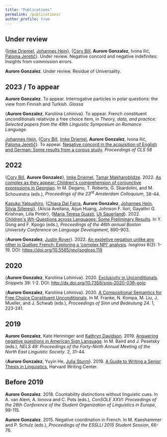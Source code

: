 ```yaml
---
title: "Publications"
permalink: /publications/
author_profile: true
---
```

## Under review


{[Imke Driemel](https://sites.google.com/site/imkedriemel/home), [Johannes Hein](https://www.johannes-hein.de/index.html)}, {[Cory Bill](https://www.corybill.com/), **Aurore Gonzalez**, Ivona Ilić, [Paloma Jeretič](https://wp.nyu.edu/paloma/)}. Under review. Negative concord and negative indefinites: Insights from commission errors.

**Aurore Gonzalez**. Under review. Residue of Universality.


## 2023 / To appear


**Aurore Gonzalez**. To appear. Interrogative particles in polar questions: the view from Finnish and Turkish. *Glossa*

{**Aurore Gonzalez**, Karoliina Lohiniva}. To appear. French constituent unconditionals relativize a free choice item, in *Theory, data, and
practice: Selected papers from the 49th Linguistic Symposium on Romance Language*.

[Johannes Hein](https://www.johannes-hein.de/index.html), {[Cory Bill](https://www.corybill.com/), [Imke Driemel](https://sites.google.com/site/imkedriemel/home), **Aurore Gonzalez**, Ivona Ilić, [Paloma Jeretič](https://wp.nyu.edu/paloma/)}. To appear. [Negative concord in the acquisition of English and German: Some results from a corpus study](https://ling.auf.net/lingbuzz/007243). *Proceedings of CLS 58*


## 2022

{[Cory Bill](https://www.corybill.com/), **Aurore Gonzalez**}, [Imke Driemel](https://sites.google.com/site/imkedriemel/home), [Tamar Makharoblidze](https://faculty.iliauni.edu.ge/arts/tamar-makharoblidze/?lang=en). 2022. [As complex as they appear: Children's comprehension of conjunctive expressions in Georgian](https://lingbuzz.net/lingbuzz/007101). In M. Degano, T. Roberts, G. Sbardolini, and M. Schouwstra (eds.), *Proceedings of the 23<sup>rd</sup> Amsterdam Colloquium*, 38-44.

[Kazuko Yatsushiro](https://www.leibniz-zas.de/en/people/details/yatsushiro-kazuko/kazuko-yatsushiro), {[Chiara Dal Farra](http://www.bilgroup.it/en/chiara-dal-farra-2/), **Aurore Gonzalez**, [Johannes Hein](https://www.johannes-hein.de/index.html), [Silvia Silleresi](http://www.bilgroup.it/en/silvia-silleresi-2/)}, {Alicia Avellana, Aijun Huang, Johnson F. Ilori, Gayathri G. Krishnan, Lilla Pintér}, {[Maria Teresa Guasti](https://www.unimib.it/maria-teresa-guasti), [Uli Sauerland](https://www.leibniz-zas.de/en/people/details/sauerland-uli/uli-sauerland)}. 2022. [Children's *Wh*-Questions across Languages: Some Preliminary Results](http://www.lingref.com/bucld/46/BUCLD46-67.pdf). In Y. Gong and F. Kpogo (eds.), *Proceedings of the 46th annual Boston University Conference on Language Development*, 890-903.

{**Aurore Gonzalez**, [Justin Royer](http://justinroyer.lingspace.org/?page_id=16)}. 2022. [An expletive negation unlike any other in Québec French: Exploring a ‘complex NPI’ analysis](https://doi.org/10.5565/rev/isogloss.119). *Isogloss* 8(2): 1-19. DOI: https://doi.org/10.5565/rev/isogloss.119

## 2020

{**Aurore Gonzalez**, Karoliina Lohiniva}. 2020. [Exclusivity in Unconditionals](https://www.ledonline.it/snippets/allegati/snippets39001.pdf). *Snippets* 39: 1-2. DOI: http://dx.doi.org/10.7358/snip-2020-039-golo 

{**Aurore Gonzalez**, Karoliina Lohiniva}. 2020. [A Compositional Semantics for Free Choice Constituent Unconditionals](https://semanticsarchive.net/Archive/jI3N2NlY/gonzalez_lohiniva_sub.pdf). In M. Franke, N. Kompa, M. Liu, J. Mueller, and J. Schwab (eds.), *Proceedings of Sinn und Bedeutung 24*. 1, 223-241.

## 2019

**Aurore Gonzalez**, Kate Henninger and [Kathryn Davidson](https://scholar.harvard.edu/kathryndavidson/home). 2019. [Answering negative questions in American Sign Language](http://auroregonzalez.github.io/files/gonzalez_henninger_davidson_2019.pdf). In M. Baird and J. Pesetsky (eds.), *NELS 49: Proceedings of the Forty-Ninth Annual Meeting of the North East Linguistic Society*. 2, 31-44.

{**Aurore Gonzalez**, Yuyin He, [Julia Sturm](https://scholar.harvard.edu/sturm)}. 2019. [A Guide to Writing a Senior Thesis in Linguistics](http://auroregonzalez.github.io/files/a_guide_to_writing_a_senior_thesis_in_linguistics_2019.pdf), Harvard Writing Center.


## Before 2019

**Aurore Gonzalez**. 2018. Countability distinctions without linguistic cues. In A. van Alem, A. Ionova and C. Pots (eds.), *ConSOLE XXVI: Proceedings of the 26th Conference of the Student Organization of Linguistics in Europe*, 99-115.

**Aurore Gonzalez**. 2015. Negative coordination in French. In M. Kaeshammer and P. Schulz (eds.), *Proceedings of the ESSLLI 2015 Student Session*, 66-76.


